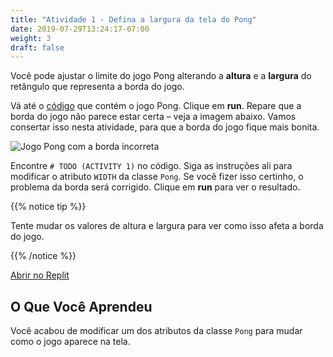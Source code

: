 ```yaml
---
title: "Atividade 1 - Defina a largura da tela do Pong"
date: 2019-07-29T13:24:17-07:00
weight: 3
draft: false
---
```


Você pode ajustar o limite do jogo Pong alterando a **altura** e a **largura** do retângulo que representa a borda do jogo.

Vá até o <a href="https://replit.com/@nuevofoundation/PongLessonStudent?v=1" target="_blank">código</a> que contém o jogo Pong. Clique em **run**. Repare que a borda do jogo não parece estar certa – veja a imagem abaixo. Vamos consertar isso nesta atividade, para que a borda do jogo fique mais bonita.

![Jogo Pong com a borda incorreta](../media/width-highlight.png)

Encontre `# TODO (ACTIVITY 1)` no código. Siga as instruções ali para modificar o atributo `WIDTH` da classe `Pong`. Se você fizer isso certinho, o problema da borda será corrigido. Clique em **run** para ver o resultado.

{{% notice tip %}}

Tente mudar os valores de altura e largura para ver como isso afeta a borda do jogo.

{{% /notice %}}

<a class="my-2 mx-4 btn btn-info" href="https://replit.com/@nuevofoundation/PongLessonStudent" target="_blank">Abrir no Replit</a>

## O Que Você Aprendeu

Você acabou de modificar um dos atributos da classe `Pong` para mudar como o jogo aparece na tela.
